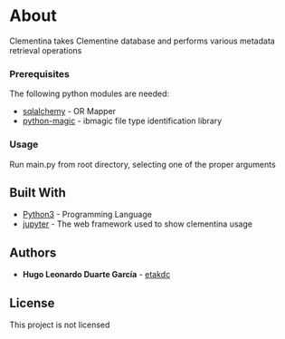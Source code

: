 # About

Clementina takes Clementine database and performs various metadata retrieval operations

### Prerequisites

The following python modules are needed:
* [sqlalchemy](https://www.sqlalchemy.org/) - OR Mapper
* [python-magic](https://pypi.org/project/python-magic/) - ibmagic file type identification library

### Usage

Run main.py from root directory, selecting one of the proper arguments

## Built With

* [Python3](https://www.python.org/) - Programming Language
* [jupyter](http://jupyter.org/) - The web framework used to show clementina usage


## Authors

* **Hugo Leonardo Duarte García** - [etakdc](https://github.com/etakdc)

## License
This project is not licensed
